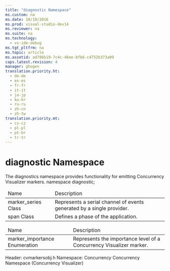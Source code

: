 ```yaml
---
title: "diagnostic Namespace"
ms.custom: na
ms.date: 10/10/2016
ms.prod: visual-studio-dev14
ms.reviewer: na
ms.suite: na
ms.technology: 
  - vs-ide-debug
ms.tgt_pltfrm: na
ms.topic: article
ms.assetid: ad786b19-7c4c-46ee-bfb6-c4752b373a09
caps.latest.revision: 4
manager: ghogen
translation.priority.ht: 
  - de-de
  - es-es
  - fr-fr
  - it-it
  - ja-jp
  - ko-kr
  - ru-ru
  - zh-cn
  - zh-tw
translation.priority.mt: 
  - cs-cz
  - pl-pl
  - pt-br
  - tr-tr
---
```

# diagnostic Namespace
<?xml version="1.0" encoding="utf-8"?>
<developerReferenceWithSyntaxDocument xmlns="http://ddue.schemas.microsoft.com/authoring/2003/5" xmlns:xlink="http://www.w3.org/1999/xlink" xmlns:xsi="http://www.w3.org/2001/XMLSchema-instance" xsi:schemaLocation="http://ddue.schemas.microsoft.com/authoring/2003/5 http://clixdevr3.blob.core.windows.net/ddueschema/developer.xsd">
  <introduction>
    <para>The <unmanagedCodeEntityReference>diagnostics</unmanagedCodeEntityReference> namespace provides functionality for emitting Concurrency Visualizer markers.</para>
  </introduction>
  <syntaxSection>
    <legacySyntax>namespace diagnostic;</legacySyntax>
  </syntaxSection>
  <section>
    <title>Members</title>
    <content />
    <sections>
      <section>
        <title>Classes</title>
        <content>
          <table xmlns:caps="http://schemas.microsoft.com/build/caps/2013/11">
            <thead>
              <tr>
                <TD>
                  <para>Name</para>
                </TD>
                <TD>
                  <para>Description</para>
                </TD>
              </tr>
            </thead>
            <tbody>
              <tr>
                <TD>
                  <para>
                    <link xlink:href="b8445ed0-c512-4f92-b6b4-3d05c044f939">marker_series Class</link>
                  </para>
                </TD>
                <TD>
                  <para>Represents a serial channel of events generated by a single provider.</para>
                </TD>
              </tr>
              <tr>
                <TD>
                  <para>
                    span Class
                  </para>
                </TD>
                <TD>
                  <para>Defines a phase of the application.</para>
                </TD>
              </tr>
            </tbody>
          </table>
        </content>
      </section>
      <section>
        <title>Enumerations</title>
        <content>
          <table xmlns:caps="http://schemas.microsoft.com/build/caps/2013/11">
            <thead>
              <tr>
                <TD>
                  <para>Name</para>
                </TD>
                <TD>
                  <para>Description</para>
                </TD>
              </tr>
            </thead>
            <tbody>
              <tr>
                <TD>
                  <para>
                    <link xlink:href="d5524ea0-0227-4d8e-9122-332291042df5">marker_importance Enumeration</link>
                  </para>
                </TD>
                <TD>
                  <para>Represents the importance level of a Concurrency Visualizer marker.</para>
                </TD>
              </tr>
            </tbody>
          </table>
        </content>
      </section>
    </sections>
  </section>
  <requirements>
    <content>
      <para>
        <embeddedLabel>Header: </embeddedLabel>cvmarkersobj.h</para>
      <para>
        <embeddedLabel>Namespace: </embeddedLabel>Concurrency</para>
    </content>
  </requirements>
  <relatedTopics>
    <link xlink:href="001fbfce-a278-4502-aa27-26d65dd61453">Concurrency Namespace (Concurrency Visualizer)</link>
  </relatedTopics>
</developerReferenceWithSyntaxDocument>